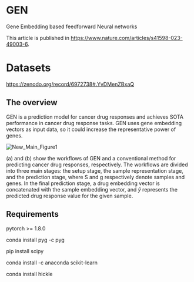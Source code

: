 # GEN
Gene Embedding based feedforward Neural networks


This article is published in https://www.nature.com/articles/s41598-023-49003-6.


# Datasets
https://zenodo.org/record/6972738#.YvDMenZBxaQ


## The overview
GEN is a prediction model for cancer drug responses and achieves SOTA performance in cancer drug response tasks. 
GEN uses gene embedding vectors as input data, so it could increase the representative power of genes.

![New_Main_Figure1](https://github.com/DMCB-GIST/GEN/assets/31497898/00ba15d5-4d98-4635-b985-dac0c327f637)

(a) and (b) show the workflows of GEN and a conventional method for predicting cancer drug responses, respectively. The workflows are divided into three main stages: the setup stage, the sample representation stage, and the prediction stage, where S and g respectively denote samples and genes. In the final prediction stage, a drug embedding vector is concatenated with the sample embedding vector, and ${\hat{y}}$ represents the predicted drug response value for the given sample.

## Requirements

pytorch >= 1.8.0

conda install pyg -c pyg

pip install scipy

conda install -c anaconda scikit-learn

conda install hickle



